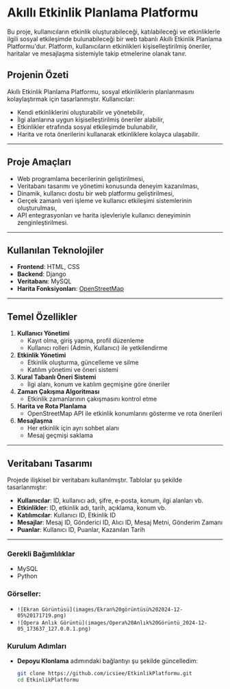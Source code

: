 # Akıllı Etkinlik Planlama Platformu

Bu proje, kullanıcıların etkinlik oluşturabileceği, katılabileceği ve etkinliklerle ilgili sosyal etkileşimde bulunabileceği bir web tabanlı Akıllı Etkinlik Planlama Platformu'dur. Platform, kullanıcıların etkinlikleri kişiselleştirilmiş öneriler, haritalar ve mesajlaşma sistemiyle takip etmelerine olanak tanır.

## Projenin Özeti

Akıllı Etkinlik Planlama Platformu, sosyal etkinliklerin planlanmasını kolaylaştırmak için tasarlanmıştır. Kullanıcılar:
- Kendi etkinliklerini oluşturabilir ve yönetebilir,
- İlgi alanlarına uygun kişiselleştirilmiş öneriler alabilir,
- Etkinlikler etrafında sosyal etkileşimde bulunabilir,
- Harita ve rota önerilerini kullanarak etkinliklere kolayca ulaşabilir.

---

## Proje Amaçları

- Web programlama becerilerinin geliştirilmesi,
- Veritabanı tasarımı ve yönetimi konusunda deneyim kazanılması,
- Dinamik, kullanıcı dostu bir web platformu geliştirilmesi,
- Gerçek zamanlı veri işleme ve kullanıcı etkileşimi sistemlerinin oluşturulması,
- API entegrasyonları ve harita işlevleriyle kullanıcı deneyiminin zenginleştirilmesi.

---

## Kullanılan Teknolojiler

- **Frontend**: HTML, CSS
- **Backend**: Django
- **Veritabanı**: MySQL
- **Harita Fonksiyonları**: [OpenStreetMap](https://www.openstreetmap.org)

---

## Temel Özellikler

1. **Kullanıcı Yönetimi**
   - Kayıt olma, giriş yapma, profil düzenleme
   - Kullanıcı rolleri (Admin, Kullanıcı) ile yetkilendirme
2. **Etkinlik Yönetimi**
   - Etkinlik oluşturma, güncelleme ve silme
   - Katılım yönetimi ve öneri sistemi
3. **Kural Tabanlı Öneri Sistemi**
   - İlgi alanı, konum ve katılım geçmişine göre öneriler
4. **Zaman Çakışma Algoritması**
   - Etkinlik zamanlarının çakışmasını kontrol etme
5. **Harita ve Rota Planlama**
   - OpenStreetMap API ile etkinlik konumlarını gösterme ve rota önerileri
6. **Mesajlaşma**
   - Her etkinlik için ayrı sohbet alanı
   - Mesaj geçmişi saklama

---

## Veritabanı Tasarımı

Projede ilişkisel bir veritabanı kullanılmıştır. Tablolar şu şekilde tasarlanmıştır:
- **Kullanıcılar**: ID, kullanıcı adı, şifre, e-posta, konum, ilgi alanları vb.
- **Etkinlikler**: ID, etkinlik adı, tarih, açıklama, konum vb.
- **Katılımcılar**: Kullanıcı ID, Etkinlik ID
- **Mesajlar**: Mesaj ID, Gönderici ID, Alıcı ID, Mesaj Metni, Gönderim Zamanı
- **Puanlar**: Kullanıcı ID, Puanlar, Kazanılan Tarih

---


### Gerekli Bağımlılıklar
- MySQL
- Python 


### Görseller:
  - `![Ekran Görüntüsü](images/Ekran%20görüntüsü%202024-12-05%20171719.png)`
  - `![Opera Anlık Görüntü](images/Opera%20Anlık%20Görüntü_2024-12-05_173637_127.0.0.1.png)`
  

### Kurulum Adımları
- **Depoyu Klonlama** adımındaki bağlantıyı şu şekilde güncelledim:
  ```bash
  git clone https://github.com/icsiee/EtkinlikPlatformu.git
  cd EtkinlikPlatformu

